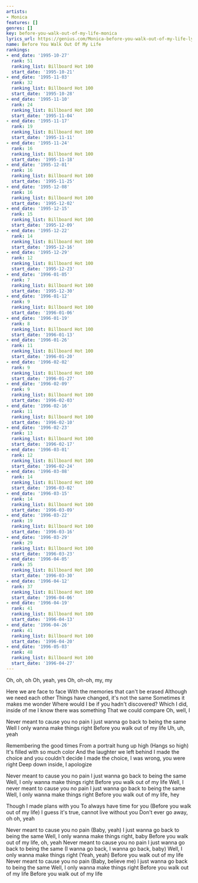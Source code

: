 ```yaml
---
artists:
- Monica
features: []
genres: []
key: before-you-walk-out-of-my-life-monica
lyrics_url: https://genius.com/Monica-before-you-walk-out-of-my-life-lyrics
name: Before You Walk Out Of My Life
rankings:
- end_date: '1995-10-27'
  rank: 51
  ranking_list: Billboard Hot 100
  start_date: '1995-10-21'
- end_date: '1995-11-03'
  rank: 32
  ranking_list: Billboard Hot 100
  start_date: '1995-10-28'
- end_date: '1995-11-10'
  rank: 24
  ranking_list: Billboard Hot 100
  start_date: '1995-11-04'
- end_date: '1995-11-17'
  rank: 19
  ranking_list: Billboard Hot 100
  start_date: '1995-11-11'
- end_date: '1995-11-24'
  rank: 16
  ranking_list: Billboard Hot 100
  start_date: '1995-11-18'
- end_date: '1995-12-01'
  rank: 16
  ranking_list: Billboard Hot 100
  start_date: '1995-11-25'
- end_date: '1995-12-08'
  rank: 16
  ranking_list: Billboard Hot 100
  start_date: '1995-12-02'
- end_date: '1995-12-15'
  rank: 15
  ranking_list: Billboard Hot 100
  start_date: '1995-12-09'
- end_date: '1995-12-22'
  rank: 14
  ranking_list: Billboard Hot 100
  start_date: '1995-12-16'
- end_date: '1995-12-29'
  rank: 12
  ranking_list: Billboard Hot 100
  start_date: '1995-12-23'
- end_date: '1996-01-05'
  rank: 7
  ranking_list: Billboard Hot 100
  start_date: '1995-12-30'
- end_date: '1996-01-12'
  rank: 9
  ranking_list: Billboard Hot 100
  start_date: '1996-01-06'
- end_date: '1996-01-19'
  rank: 8
  ranking_list: Billboard Hot 100
  start_date: '1996-01-13'
- end_date: '1996-01-26'
  rank: 11
  ranking_list: Billboard Hot 100
  start_date: '1996-01-20'
- end_date: '1996-02-02'
  rank: 9
  ranking_list: Billboard Hot 100
  start_date: '1996-01-27'
- end_date: '1996-02-09'
  rank: 9
  ranking_list: Billboard Hot 100
  start_date: '1996-02-03'
- end_date: '1996-02-16'
  rank: 11
  ranking_list: Billboard Hot 100
  start_date: '1996-02-10'
- end_date: '1996-02-23'
  rank: 13
  ranking_list: Billboard Hot 100
  start_date: '1996-02-17'
- end_date: '1996-03-01'
  rank: 12
  ranking_list: Billboard Hot 100
  start_date: '1996-02-24'
- end_date: '1996-03-08'
  rank: 14
  ranking_list: Billboard Hot 100
  start_date: '1996-03-02'
- end_date: '1996-03-15'
  rank: 14
  ranking_list: Billboard Hot 100
  start_date: '1996-03-09'
- end_date: '1996-03-22'
  rank: 19
  ranking_list: Billboard Hot 100
  start_date: '1996-03-16'
- end_date: '1996-03-29'
  rank: 29
  ranking_list: Billboard Hot 100
  start_date: '1996-03-23'
- end_date: '1996-04-05'
  rank: 35
  ranking_list: Billboard Hot 100
  start_date: '1996-03-30'
- end_date: '1996-04-12'
  rank: 37
  ranking_list: Billboard Hot 100
  start_date: '1996-04-06'
- end_date: '1996-04-19'
  rank: 41
  ranking_list: Billboard Hot 100
  start_date: '1996-04-13'
- end_date: '1996-04-26'
  rank: 41
  ranking_list: Billboard Hot 100
  start_date: '1996-04-20'
- end_date: '1996-05-03'
  rank: 48
  ranking_list: Billboard Hot 100
  start_date: '1996-04-27'
---
```

Oh, oh, oh
Oh, yeah, yes
Oh, oh-oh, my, my


Here we are face to face
With the memories that can't be erased
Although we need each other
Things have changed, it's not the same
Sometimes it makes me wonder
Where would I be if you hadn't discovered?
Which I did, inside of me
I know there was something
That we could compare
Oh, well, I


Never meant to cause you no pain
I just wanna go back to being the same
Well I only wanna make things right
Before you walk out of my life
Uh, uh, yeah


Remembering the good times
From a portrait hung up high (Hangs so high)
It's filled with so much color
And the laughter we left behind
I made the choice and you couldn't decide
I made the choice, I was wrong, you were right
Deep down inside, I apologize


Never meant to cause you no pain
I just wanna go back to being the same
Well, I only wanna make things right
Before you walk out of my life
Well, I never meant to cause you no pain
I just wanna go back to being the same
Well, I only wanna make things right
Before you walk out of my life, hey


Though I made plans with you
To always have time for you
(Before you walk out of my life)
I guess it's true, cannot live without you
Don't ever go away, oh oh, yeah


Never meant to cause you no pain (Baby, yeah)
I just wanna go back to being the same
Well, I only wanna make things right, baby
Before you walk out of my life, oh, yeah
Never meant to cause you no pain
I just wanna go back to being the same
(I wanna go back, I wanna go back, baby)
Well, I only wanna make things right (Yeah, yeah)
Before you walk out of my life
Never meant to cause you no pain (Baby, believe me)
I just wanna go back to being the same
Well, I only wanna make things right
Before you walk out of my life
Before you walk out of my life
